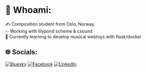 # 💫 Whoami:
✍️ Composition student from Oslo, Norway.<br>✨ Working with lilypond scheme & csound<br>🔭 Currently learning to develop musical webtoys with flask/docker

## 🌐 Socials:
[![Bluesky](https://img.shields.io/badge/bluesky-0285FF?style=for-the-badge&logo=bluesky&logoColor=%23FFFFFF)](https://bsky.app/profile/hjalmarbjerner.com) [![Facebook](https://img.shields.io/badge/Facebook-%231877F2.svg?logo=Facebook&logoColor=white)](https://facebook.com/hjallisenBjerner) [![LinkedIn](https://img.shields.io/badge/LinkedIn-%230077B5.svg?logo=linkedin&logoColor=white)](https://linkedin.com/in/hjalmar-bjerner-352ba132a) 

<!-- Proudly created with GPRM ( https://gprm.itsvg.in ) -->
